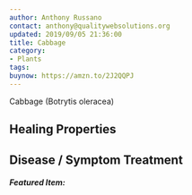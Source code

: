 ```yaml
---
author: Anthony Russano
contact: anthony@qualitywebsolutions.org
updated: 2019/09/05 21:36:00
title: Cabbage
category:
- Plants
tags:
buynow: https://amzn.to/2J2QQPJ
---
```

Cabbage (Botrytis oleracea)

## Healing Properties

## Disease / Symptom Treatment

<h5>Featured Item:</h5>
<script type="text/javascript">
amzn_assoc_tracking_id = "alchemistco07-20";
amzn_assoc_ad_mode = "manual";
amzn_assoc_ad_type = "smart";
amzn_assoc_marketplace = "amazon";
amzn_assoc_region = "US";
amzn_assoc_design = "enhanced_links";
amzn_assoc_asins = "B078ZFYSBC";
amzn_assoc_placement = "adunit";
amzn_assoc_linkid = "7774d85d5ed608c853ea3c735ddcb6b2";
</script>
<script src="//z-na.amazon-adsystem.com/widgets/onejs?MarketPlace=US"></script>

[^1]: **Title:** <br>**Author(s):**  <br>**Institution(s):** <br>**Publication:** <i> </i><br>**Date:** <br>**Abstract:** <i> </i><br>**Link:** []()<br>**Citations:**   